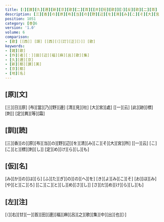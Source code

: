 ```yaml
---
title: [（][讃][久][邇][新][京][歌][二][首][[并][短][歌]][）][反][歌][二][首]
description: [三][香][の][原][布][当][の][野][辺][を][清][み][こ][そ][大][宮][所] [[一][云] [こ][こ][と][標][刺][し]] [定][め][け][ら][し][も]
position: 1051
category: [巻]6
version: '1.0'
volume: 6
comparison:
- [歌] [[西]] [謌] [[西][（][訂][正][）]] [歌]
keywords:
- [雑][歌]
- [作][者][：][田][辺][福][麻][呂][歌][集]
- [久][邇][京]
- [新][都][讃][美]
- [京][都]
- [地][名]
---
```


## [原][文]

[三][日][原] [布][當][乃][野][邊] [清][見][社] [大][宮][處] [[一][云] [此][跡][標][刺]] [定][異][等][霜]

## [訓][読]

[三][香][の][原][布][当][の][野][辺][を][清][み][こ][そ][大][宮][所] [[一][云] [こ][こ][と][標][刺][し]] [定][め][け][ら][し][も]

## [仮][名]

[み][か][の][は][ら] [ふ][た][ぎ][の][の][へ][を] [き][よ][み][こ][そ] [お][ほ][み][や][と][こ][ろ] [[こ][こ][と][し][め][さ][し]] [さ][だ][め][け][ら][し][も]

## [左][注]

[（][右][廿][一][首][田][邊][福][麻][呂][之][歌][集][中][出][也][）]
